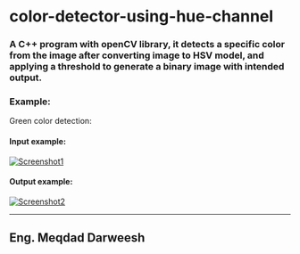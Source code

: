 # color-detector-using-hue-channel
### A C++ program with openCV library, it detects a specific color from the image after converting image to HSV model, and applying a threshold to generate a binary image with intended output. 

### Example:
Green color detection:
#### Input example:
<a href="https://ibb.co/g87njx"><img src="https://preview.ibb.co/gWGf4x/Screenshot1.png" alt="Screenshot1" border="0"></a>

#### Output example:
<a href="https://ibb.co/jpvOPx"><img src="https://preview.ibb.co/dQrxjx/Screenshot2.png" alt="Screenshot2" border="0"></a>
_______________________________________________
## Eng. Meqdad Darweesh
